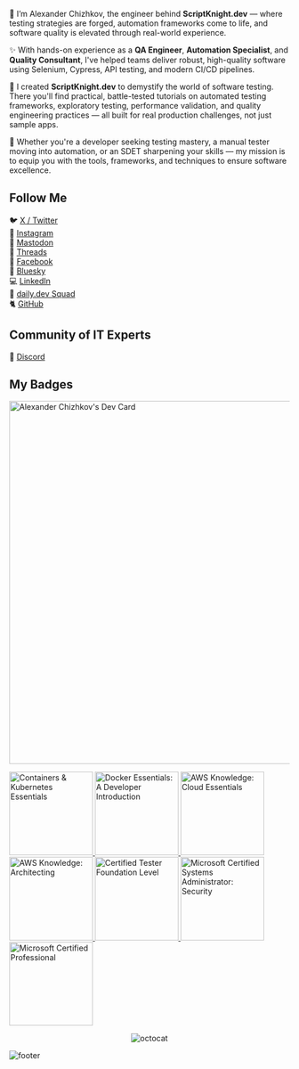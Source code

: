 🧪 I’m Alexander Chizhkov, the engineer behind **ScriptKnight.dev** — where testing strategies are forged, automation frameworks come to life, and software quality is elevated through real-world experience.

✨ With hands-on experience as a **QA Engineer**, **Automation Specialist**, and **Quality Consultant**, I've helped teams deliver robust, high-quality software using Selenium, Cypress, API testing, and modern CI/CD pipelines.

🧪 I created **ScriptKnight.dev** to demystify the world of software testing. There you'll find practical, battle-tested tutorials on automated testing frameworks, exploratory testing, performance validation, and quality engineering practices — all built for real production challenges, not just sample apps.

🔎 Whether you're a developer seeking testing mastery, a manual tester moving into automation, or an SDET sharpening your skills — my mission is to equip you with the tools, frameworks, and techniques to ensure software excellence.

## Follow Me

🐦 [X / Twitter](https://x.com/scriptknightdev)
<br/>
🎨 [Instagram](https://www.instagram.com/scriptknightdev/)
<br/>
🐘 [Mastodon](https://mastodon.social/@scriptknightdev)
<br/>
🧵 [Threads](https://www.threads.net/@scriptknightdev)
<br/>
🎸 [Facebook](https://www.facebook.com/scriptknightdev/)
<br/>
🧊 [Bluesky](https://bsky.app/profile/scriptknightdev)
<br/>
💻 [LinkedIn](https://www.linkedin.com/in/scriptknightdev/)
<br/>
📣 [daily.dev Squad](https://app.daily.dev/squads/devopscompass)
<br/>
🐈 [GitHub](https://github.com/scriptknightdev)


## Community of IT Experts

👾 [Discord](https://discord.gg/FW5MJVCXcw)

## My Badges

<a href="https://app.daily.dev/cloudmagedev"><img src="https://api.daily.dev/devcards/v2/veJIVXJxkvWDZf9nDBkuy.png?type=wide&r=pkj" width="652" alt="Alexander Chizhkov's Dev Card"/></a>

<a href="https://www.credly.com/badges/dbeb95dc-12f1-4ac0-83bf-846aa5f53f12" title="Containers & Kubernetes Essentials">
    <img src="https://images.credly.com/size/680x680/images/82966826-6630-4768-80d4-6028b3fab414/image.png" width="150" height="150" style="border:0; width:150px; height:auto; max-width:150px; max-height:150px;" alt="Containers & Kubernetes Essentials">
</a>

<a href="https://www.credly.com/badges/3d701192-ba73-4ecb-969e-751096352ed7" title="Docker Essentials: A Developer Introduction">
    <img src="https://images.credly.com/size/680x680/images/b0c5445a-72a2-46ce-a599-96147e210efb/blob" width="150" height="150" style="border:0; width:150px; height:auto; max-width:150px; max-height:150px;" alt="Docker Essentials: A Developer Introduction">
</a>

<a href="https://www.credly.com/badges/4da76afb-a3f9-45b4-9472-d8cdbe1bf3e0" title="AWS Knowledge: Cloud Essentials">
    <img src="https://images.credly.com/size/680x680/images/ec621e2a-c8f0-4459-806c-ae11829d372a/image.png" width="150" height="150" style="border:0; width:150px; height:auto; max-width:150px; max-height:150px;" alt="AWS Knowledge: Cloud Essentials">
</a>

<a href="https://www.credly.com/badges/4fe76545-8564-46e7-982f-897da19604ea" title="AWS Knowledge: Architecting">
    <img src="https://images.credly.com/size/680x680/images/519a6dba-f145-4c1a-85a2-1d173d6898d9/image.png" width="150" height="150" style="border:0; width:150px; height:auto; max-width:150px; max-height:150px;" alt="AWS Knowledge: Architecting">
</a>

<a href="https://atsqa.org/certified-testers/profile/e4bc2adc3c19491dab58afa77153ae6f">
    <img src="https://www.cloudmage.dev/images/pages/alexander-chizhkov/alexander-chizhkov-badge-3.jpg" width="150" alt="Certified Tester Foundation Level" title="Certified Tester Foundation Level"/>
</a>

<a href="https://learn.microsoft.com/en-us/users/vokzhich/transcript/7x51jfy0zjo3l31">
    <img src="https://www.cloudmage.dev/images/pages/alexander-chizhkov/alexander-chizhkov-badge-2.jpg" width="150" alt="Microsoft Certified Systems Administrator: Security" title="Microsoft Certified Systems Administrator: Security"/>
</a>

<a href="https://learn.microsoft.com/en-us/users/vokzhich/transcript/7x51jfy0zjo3l31">
    <img src="https://www.cloudmage.dev/images/pages/alexander-chizhkov/alexander-chizhkov-badge-1.jpg" width="150" alt="Microsoft Certified Professional" title="Microsoft Certified Professional"/>
</a>
</div>

<div align="center">

![octocat](https://user-images.githubusercontent.com/10498744/210113490-e2fad07f-4488-4da8-a656-b9abbdd8cb26.gif)

</div>

![footer](https://user-images.githubusercontent.com/10498744/210157572-1fca0242-8af2-46a6-bfa3-666ffd40ebde.svg)
